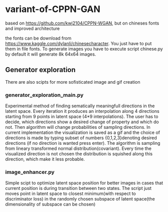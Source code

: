 # variant-of-CPPN-GAN
based on https://github.com/kwj2104/CPPN-WGAN, but on chineses fonts and improved architecture


the fonts can be download from https://www.kaggle.com/dylanli/chinesecharacter. You just have to put them in file fonts. To generate images you have to execute script chinese.py by default it will generate 8k 64x64 images. 

## Generator exploration
There are also scipts for more sofisticated image and gif creation
### generator_exploration_main.py
Experimental method of finding sematically meaningfull directions in the latent space. Every iteration it produces an interpolation along 4 directions starting from 9 points in latent space (4*9 interpolations). The user has to decide, which directions show a desired change of property and which do not. Then algorithm will change probabilities of sampling directions. In current implementation the visualization is saved as a gif and the choice of directions is made by typing subset of numbers {0,1,2,3}denoting desired directions (if no direction is wanted press enter). The algorithm is sampling from lineary transformed normal distribution(covariant). Every time the visualized direction is not chosen the distribution is squished along this direction, which make it less probable.  

### image_enhancer.py
Simple scipt to optimize latent space position for better images in cases that current position is during transition between two states. The script just moves point in latent space to closest minimum(with respect to discriminator loss) in the randomly chosen subspace of latent space(the dimensionality of subspace can be chosen)
